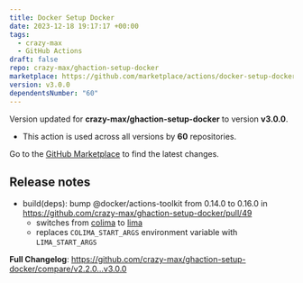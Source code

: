 ```yaml
---
title: Docker Setup Docker
date: 2023-12-18 19:17:17 +00:00
tags:
  - crazy-max
  - GitHub Actions
draft: false
repo: crazy-max/ghaction-setup-docker
marketplace: https://github.com/marketplace/actions/docker-setup-docker
version: v3.0.0
dependentsNumber: "60"
---
```



Version updated for **crazy-max/ghaction-setup-docker** to version **v3.0.0**.
- This action is used across all versions by **60** repositories.

Go to the [GitHub Marketplace](https://github.com/marketplace/actions/docker-setup-docker) to find the latest changes.

## Release notes

* build(deps): bump @docker/actions-toolkit from 0.14.0 to 0.16.0 in https://github.com/crazy-max/ghaction-setup-docker/pull/49
  * switches from [colima](https://github.com/abiosoft/colima) to [lima](https://lima-vm.io/)
  * replaces `COLIMA_START_ARGS` environment variable with `LIMA_START_ARGS`

**Full Changelog**: https://github.com/crazy-max/ghaction-setup-docker/compare/v2.2.0...v3.0.0
